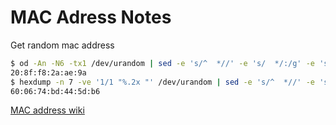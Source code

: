 # MAC Adress Notes

Get random mac address

```bash
$ od -An -N6 -tx1 /dev/urandom | sed -e 's/^  *//' -e 's/  */:/g' -e 's/:$//' -e 's/^\(.\)[13579bdf]/\10/'
20:8f:f8:2a:ae:9a
$ hexdump -n 7 -ve '1/1 "%.2x "' /dev/urandom | sed -e 's/^  *//' -e 's/  */:/g' -e 's/:$//' -e 's/^\(.\)[13579bdf]/\10/'
60:06:74:bd:44:5d:b6
```

[MAC address wiki](https://en.wikipedia.org/wiki/MAC_address)
